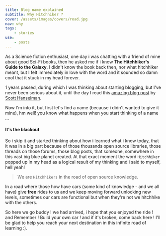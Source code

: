 ```yaml
---
title: Blog name explained
subtitle: Why Hitchhiker ?
cover: /assets/images/covers/road.jpg
nav: why
tags:
    - stories
use:
    - posts
---
```


As a Science fiction enthusiast, one day i was chatting with a friend of mine about good Sci-Fi books, then he asked me if i know **The Hitchhiker's Guide to the Galaxy**, I didn't know the book back then, nor what hitchhiker meant, but I felt immediately in love with the word and it sounded so damn cool that it stuck in my head forever.

1 years passed, during which I was thinking about starting blogging, but I've never been serious about it, until the day I read this [amazing blog post](http://www.hanselman.com/blog/YourBlogIsTheEngineOfCommunity.aspx) by [Scott Hanselman](http://www.hanselman.com/blog/).


Now I'm into it, but first let's find a name (because i didn't wanted to give it mine), hm well! you know what happens when you start thinking of a name ...

#### It's the blackout

So i skip it and started thinking about how i learned what i know today, that it was in a big part because of those thousands open source libraries, those threads on those forums, those blog posts, that someone, somewhere in this vast big blue planet created. At that exact moment the word `Hitchhiker` popped up in my head as a logical result of my thinking and i said to myself, hell yeah!

> We are `Hitchhikers` in the road of open source knowledge.

In a road where those how have cars (some kind of knowledge - and we all have) give **free** rides to us and we keep moving forward unlocking new levels, sometimes our cars are functional but when they're not we hitchhike with the others.

So here we go buddy ! we had arrived, i hope that you enjoyed the ride ! and Remember ! Build your own car ! and if it's broken, come back here ! I'll be glad to help you reach your next destination in this infinite road of learning :).